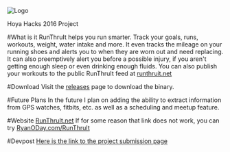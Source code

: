 ![Logo](http://i.imgur.com/pM7vCNA.png)

Hoya Hacks 2016 Project

#What is it
RunThruIt helps you run smarter. Track your goals, runs, workouts, weight, water intake and more. It even tracks the mileage on your running shoes and alerts you to when they are worn out and need replacing. It can also preemptively alert you before a possible injury, if you aren't getting enough sleep or even drinking enough fluids. You can also publish your workouts to the public RunThruIt feed at [runthruit.net](http://runthruit.net)

#Download
Visit the [releases](https://github.com/theryan722/RunThruIt/releases) page to download the binary.

#Future Plans
In the future I plan on adding the ability to extract information from GPS watches, fitbits, etc. as well as a scheduling and meetup feature.

#Website
[RunThruIt.net](http://runthruit.net)
If for some reason that link does not work, you can try [RyanODay.com/RunThruIt](http://ryanoday.com/runthruit)

#Devpost
[Here is the link to the project submission page](http://devpost.com/software/runthruit)
